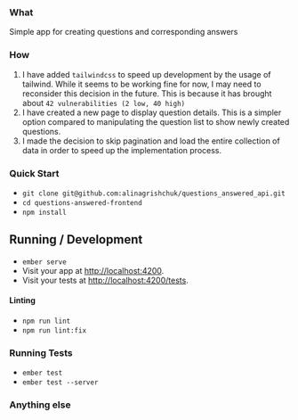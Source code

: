 ### What

Simple app for creating questions and corresponding answers

### How

1. I have added `tailwindcss` to speed up development by the usage of tailwind.
   While it seems to be working fine for now, I may need to reconsider this decision in the future.
   This is because it has brought about `42 vulnerabilities (2 low, 40 high)`
2. I have created a new page to display question details.
   This is a simpler option compared to manipulating the question list to show newly created questions.
3. I made the decision to skip pagination and load the entire collection of data in order to speed up the implementation process.

### Quick Start

- `git clone git@github.com:alinagrishchuk/questions_answered_api.git`
- `cd questions-answered-frontend`
- `npm install`

## Running / Development

- `ember serve`
- Visit your app at [http://localhost:4200](http://localhost:4200).
- Visit your tests at [http://localhost:4200/tests](http://localhost:4200/tests).

#### Linting

- `npm run lint`
- `npm run lint:fix`

### Running Tests

- `ember test`
- `ember test --server`

### Anything else
